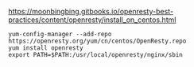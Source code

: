 

https://moonbingbing.gitbooks.io/openresty-best-practices/content/openresty/install_on_centos.html

```
yum-config-manager --add-repo https://openresty.org/yum/cn/centos/OpenResty.repo
yum install openresty
export PATH=$PATH:/usr/local/openresty/nginx/sbin
```
